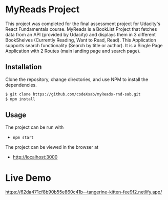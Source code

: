 # MyReads Project

This project was completed for the final assessment project for Udacity's React Fundamentals course.
MyReads is a BookList Project that fetches data from an API (provided by Udacity) and displays them in 3 different BookShelves (Currently Reading, Want to Read, Read). 
This Application supports search functionality (Search by title or author). 
It is a Single Page Application with 2 Routes (main landing page and search page).

## Installation

Clone the repository, change directories, and use NPM to install the dependencies.

```bash
$ git clone https://github.com/codeXsab/myReads-rnd-sab.git
$ npm install
```

## Usage

The project can be run with

- `npm start`

The project can be viewed in the browser at

- [http://localhost:3000](http://localhost:3000)

# Live Demo
https://62da471cf8b90b55e860c41b--tangerine-kitten-fee9f2.netlify.app/
